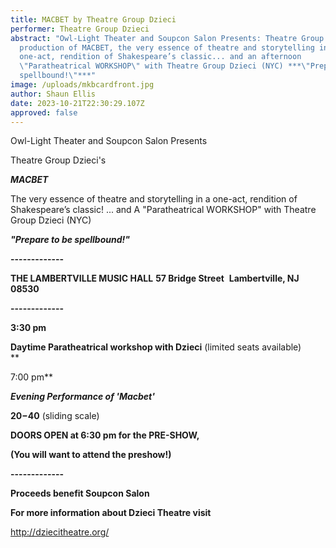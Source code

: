 ```yaml
---
title: MACBET by Theatre Group Dzieci
performer: Theatre Group Dzieci
abstract: "Owl-Light Theater and Soupcon Salon Presents: Theatre Group Dzieci's
  production of MACBET, the very essence of theatre and storytelling in a
  one-act, rendition of Shakespeare’s classic... and an afternoon
  \"Paratheatrical WORKSHOP\" with Theatre Group Dzieci (NYC) ***\"Prepare to be
  spellbound!\"***"
image: /uploads/mkbcardfront.jpg
author: Shaun Ellis
date: 2023-10-21T22:30:29.107Z
approved: false
---
```

Owl-Light Theater and Soupcon Salon Presents

Theatre Group Dzieci's

***MACBET***

The very essence of theatre and storytelling in a one-act, rendition of Shakespeare’s classic!
... and A "Paratheatrical WORKSHOP" with Theatre Group Dzieci (NYC)

***"Prepare to be spellbound!"***

**-﻿------------**

**THE LAMBERTVILLE MUSIC HALL**
**57 Bridge Street** 
**Lambertville, NJ 08530**

**-﻿------------**

**3:30 pm** 

**Daytime Paratheatrical workshop with Dzieci** (limited seats available)\
**

7:00 pm** 

***Evening Performance of 'Macbet'***

**$20-$40** (sliding scale)

**DOORS OPEN at 6:30 pm for the PRE-SHOW,** 

**(You will want to attend the preshow!)**

**-﻿------------**

**Proceeds benefit Soupcon Salon**

**For more information about Dzieci Theatre visit** 

<http://dziecitheatre.org/>